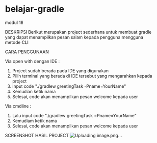 # belajar-gradle
modul 18

DESKRIPSI Berikut merupakan project sederhana untuk membuat gradle yang dapat menampilkan pesan salam kepada pengguna mengguna metode CLI

CARA PENGGUNAAN

Via open with dengan IDE :

1. Project sudah berada pada IDE yang digunakan
2. Pilih terminal yang berada di IDE tersebut yang mengarahkan kepada project
3. input code "./gradlew greetingTask -Pname=YourName"
4. Kemudian ketik nama
5. Selesai, code akan menampilkan pesan welcome kepada user

Via cmdline :

1. Lalu input code "./gradlew greetingTask =Pname=YourName"
2. Kemudiam ketik nama
3. Selesai, code akan menampilkan pesan welcome kepada user

SCREENSHOT HASIL PROJECT
![Uploading image.png…]()
